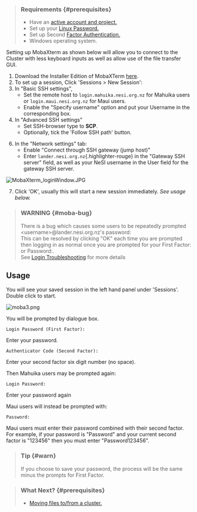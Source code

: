 > ### Requirements {#prerequisites}
>
> -   Have an [active account and
>     project.](https://support.nesi.org.nz/hc/en-gb/sections/360000196195-Accounts-Projects)
> -   Set up your [Linux
>     Password.](https://support.nesi.org.nz/hc/en-gb/articles/360000335995)
> -   Set up Second [Factor
>     Authentication.](https://support.nesi.org.nz/hc/en-gb/articles/360000203075)
> -   Windows operating system.

Setting up MobaXterm as shown below will allow you to connect to the
Cluster with less keyboard inputs as well as allow use of the file
transfer GUI.

1.  Download the Installer Edition of MobaXTerm
    [here](https://mobaxterm.mobatek.net/download-home-edition.html).
2.  To set up a session, Click \'Sessions \> New Session\':
3.  In \"Basic SSH settings\",
    -   Set the remote host to `login.mahuika.nesi.org.nz` for Mahuika
        users or `login.maui.nesi.org.nz` for Maui users.
    -   Enable the \"Specify username\" option and put your Username in
        the corresponding box.
4.  In \"Advanced SSH settings\"
    -   Set SSH-browser type to **SCP**.
    -   Optionally, tick the \'Follow SSH path\' button.

<!-- -->

6.  In the "Network settings" tab:
    -   Enable \"Connect through SSH gateway (jump host)\"
    -   Enter `lander.nesi.org.nz`{.highlighter-rouge} in the "Gateway
        SSH server" field, as well as your NeSI username in the User
        field for the gateway SSH server.

![MobaXterm\_loginWindow.JPG](https://support.nesi.org.nz/hc/article_attachments/360002833995/MobaXterm_loginWindow.JPG)

7.  Click \'OK\', usually this will start a new session immediately.
    *See usage below.*

> ### WARNING {#moba-bug}
>
> There is a bug which causes some users to be repeatedly prompted
> \<username\>\@lander.nesi.org.nz\'s password:\
> This can be resolved by clicking \"OK\" each time you are prompted
> then logging in as normal once you are prompted for your First Factor:
> or Password:.\
> See [Login
> Troubleshooting](https://support.nesi.org.nz/hc/en-gb/articles/360000570215)
> for more details

Usage
-----

You will see your saved session in the left hand panel under
\'Sessions\'. Double click to start.

![moba3.png](https://support.nesi.org.nz/hc/article_attachments/360002490096/moba3.png)

You will be prompted by dialogue box.

    Login Password (First Factor):

Enter your password.

    Authenticator Code (Second Factor):

Enter your second factor six digit number (no space).

Then Mahuika users may be prompted again:

    Login Password:

Enter your password again

Maui users will instead be prompted with:

    Password:

Maui users must enter their password combined with their second factor.
For example, if your password is \"Password\" and your current second
factor is \"123456\" then you must enter \"Password123456\".

> ### Tip {#warn}
>
> If you choose to save your password, the process will be the same
> minus the prompts for First Factor.

> ### What Next? {#prerequisites}
>
> -   [Moving files to/from a
>     cluster.](https://support.nesi.org.nz/hc/en-gb/articles/360000578455)
